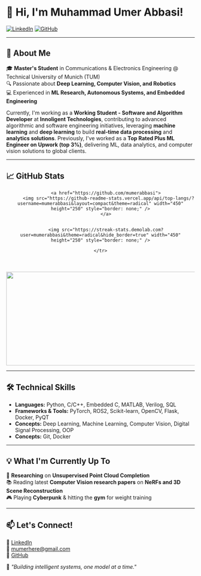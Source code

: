 # 👋 Hi, I'm Muhammad Umer Abbasi!

[![LinkedIn](https://img.shields.io/badge/LinkedIn-Profile-blue?logo=linkedin)](https://linkedin.com/in/mumerabbasi)
[![GitHub](https://img.shields.io/github/followers/mumerabbasi?label=Follow&style=social)](https://github.com/mumerabbasi)

---

## 🚀 About Me

🎓 **Master's Student** in Communications & Electronics Engineering @ Technical University of Munich (TUM)  
🔍 Passionate about **Deep Learning, Computer Vision, and Robotics**  
💻 Experienced in **ML Research, Autonomous Systems, and Embedded Engineering**

Currently, I'm working as a **Working Student - Software and Algorithm Developer** at **Innoligent Technologies**, contributing to advanced algorithmic and software engineering initiatives, leveraging **machine learning** and **deep learning** to build **real‐time data processing** and **analytics solutions**. Previously, I've worked as a **Top Rated Plus ML Engineer on Upwork (top 3%)**, delivering ML, data analytics, and computer vision solutions to global clients.

---

## 📈 GitHub Stats

<div align="center">
  <table border="0" style="border-collapse: collapse; border: none;">
    <tr>

        <a href="https://github.com/mumerabbasi">
          <img src="https://github-readme-stats.vercel.app/api/top-langs/?username=mumerabbasi&layout=compact&theme=radical" width="450" height="250" style="border: none;" />
        </a>


        <img src="https://streak-stats.demolab.com?user=mumerabbasi&theme=radical&hide_border=true" width="450" height="250" style="border: none;" />

    </tr>
  </table>
  <br>
  <img src="https://github-profile-summary-cards.vercel.app/api/cards/profile-details?username=mumerabbasi&theme=radical&exclude=joined,email" width="920" height="250" style="border: none;" />
</div>

---

## 🛠️ Technical Skills

- **Languages:** Python, C/C++, Embedded C, MATLAB, Verilog, SQL  
- **Frameworks & Tools:** PyTorch, ROS2, Scikit-learn, OpenCV, Flask, Docker, PyQT  
- **Concepts:** Deep Learning, Machine Learning, Computer Vision, Digital Signal Processing, OOP  
- **Concepts:** Git, Docker

---

## 💡 What I'm Currently Up To

🔬 **Researching** on **Unsupervised Point Cloud Completion**  
📚 Reading latest **Computer Vision research papers** on **NeRFs and 3D Scene Reconstruction**  
🎮 Playing **Cyberpunk** & hitting the **gym** for weight training

---

## 📫 Let's Connect!

💼 [LinkedIn](https://linkedin.com/in/mumerabbasi)  
📧 mumerhere@gmail.com  
🔗 [GitHub](https://github.com/mumerabbasi)

🚀 _"Building intelligent systems, one model at a time."_
